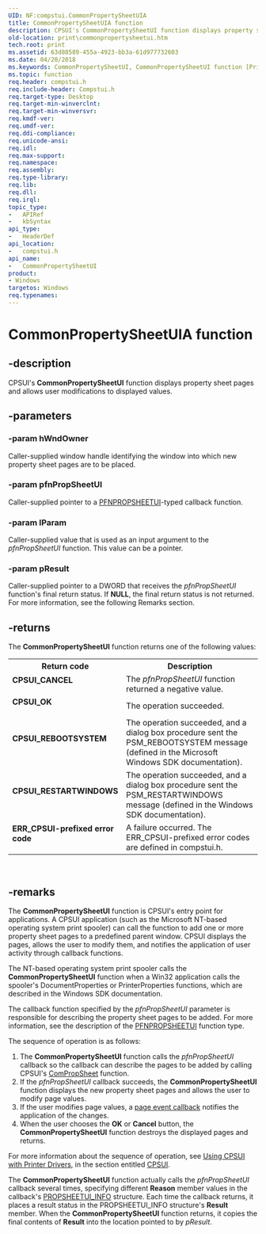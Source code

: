 ```yaml
---
UID: NF:compstui.CommonPropertySheetUIA
title: CommonPropertySheetUIA function
description: CPSUI's CommonPropertySheetUI function displays property sheet pages and allows user modifications to displayed values.
old-location: print\commonpropertysheetui.htm
tech.root: print
ms.assetid: 63d88589-455a-4923-bb3a-61d977732603
ms.date: 04/20/2018
ms.keywords: CommonPropertySheetUI, CommonPropertySheetUI function [Print Devices], CommonPropertySheetUIA, CommonPropertySheetUIW, compstui/CommonPropertySheetUI, cpsuifnc_547a4235-9e08-43fc-acae-b30091032ab3.xml, print.commonpropertysheetui
ms.topic: function
req.header: compstui.h
req.include-header: Compstui.h
req.target-type: Desktop
req.target-min-winverclnt: 
req.target-min-winversvr: 
req.kmdf-ver: 
req.umdf-ver: 
req.ddi-compliance: 
req.unicode-ansi: 
req.idl: 
req.max-support: 
req.namespace: 
req.assembly: 
req.type-library: 
req.lib: 
req.dll: 
req.irql: 
topic_type:
-	APIRef
-	kbSyntax
api_type:
-	HeaderDef
api_location:
-	compstui.h
api_name:
-	CommonPropertySheetUI
product:
- Windows
targetos: Windows
req.typenames: 
---
```


# CommonPropertySheetUIA function


## -description


CPSUI's <b>CommonPropertySheetUI</b> function displays property sheet pages and allows user modifications to displayed values.


## -parameters




### -param hWndOwner

Caller-supplied window handle identifying the window into which new property sheet pages are to be placed.


### -param pfnPropSheetUI

Caller-supplied pointer to a <a href="https://msdn.microsoft.com/library/windows/hardware/ff559812">PFNPROPSHEETUI</a>-typed callback function.


### -param lParam

Caller-supplied value that is used as an input argument to the <i>pfnPropSheetUI</i> function. This value can be a pointer.


### -param pResult

Caller-supplied pointer to a DWORD that receives the <i>pfnPropSheetUI</i> function's final return status. If <b>NULL</b>, the final return status is not returned. For more information, see the following Remarks section.


## -returns



The <b>CommonPropertySheetUI</b> function returns one of the following values:

<table>
<tr>
<th>Return code</th>
<th>Description</th>
</tr>
<tr>
<td width="40%">
<dl>
<dt><b>CPSUI_CANCEL</b></dt>
</dl>
</td>
<td width="60%">
The <i>pfnPropSheetUI</i> function returned a negative value.

</td>
</tr>
<tr>
<td width="40%">
<dl>
<dt><b>CPSUI_OK</b></dt>
</dl>
</td>
<td width="60%">
The operation succeeded.

</td>
</tr>
<tr>
<td width="40%">
<dl>
<dt><b>CPSUI_REBOOTSYSTEM</b></dt>
</dl>
</td>
<td width="60%">
The operation succeeded, and a dialog box procedure sent the PSM_REBOOTSYSTEM message (defined in the Microsoft Windows SDK documentation).

</td>
</tr>
<tr>
<td width="40%">
<dl>
<dt><b>CPSUI_RESTARTWINDOWS</b></dt>
</dl>
</td>
<td width="60%">
The operation succeeded, and a dialog box procedure sent the PSM_RESTARTWINDOWS message (defined in the Windows SDK documentation).

</td>
</tr>
<tr>
<td width="40%">
<dl>
<dt><b>ERR_CPSUI-prefixed error code</b></dt>
</dl>
</td>
<td width="60%">
A failure occurred. The ERR_CPSUI-prefixed error codes are defined in compstui.h.

</td>
</tr>
</table>
 




## -remarks



The <b>CommonPropertySheetUI</b> function is CPSUI's entry point for applications. A CPSUI application (such as the Microsoft NT-based operating system print spooler) can call the function to add one or more property sheet pages to a predefined parent window. CPSUI displays the pages, allows the user to modify them, and notifies the application of user activity through callback functions.

The NT-based operating system print spooler calls the <b>CommonPropertySheetUI</b> function when a Win32 application calls the spooler's DocumentProperties or PrinterProperties functions, which are described in the Windows SDK documentation.

The callback function specified by the <i>pfnPropSheetUI</i> parameter is responsible for describing the property sheet pages to be added. For more information, see the description of the <a href="https://msdn.microsoft.com/library/windows/hardware/ff559812">PFNPROPSHEETUI</a> function type.

The sequence of operation is as follows:

<ol>
<li>
The <b>CommonPropertySheetUI</b> function calls the <i>pfnPropSheetUI</i> callback so the callback can describe the pages to be added by calling CPSUI's <a href="https://msdn.microsoft.com/library/windows/hardware/ff546207">ComPropSheet</a> function.

</li>
<li>
If the <i>pfnPropSheetUI</i> callback succeeds, the <b>CommonPropertySheetUI</b> function displays the new property sheet pages and allows the user to modify page values.

</li>
<li>
If the user modifies page values, a <a href="https://msdn.microsoft.com/891f62ec-d009-42c8-8143-73bfe737a946">page event callback</a> notifies the application of the changes.

</li>
<li>
When the user chooses the <b>OK</b> or <b>Cancel</b> button, the <b>CommonPropertySheetUI</b> function destroys the displayed pages and returns.

</li>
</ol>
For more information about the sequence of operation, see <a href="https://msdn.microsoft.com/898a855d-6a9a-4f98-9ee4-bad439427326">Using CPSUI with Printer Drivers</a>, in the section entitled <a href="https://msdn.microsoft.com/7af3435a-19e0-40a1-9f94-319d9d323856">CPSUI</a>.

The <b>CommonPropertySheetUI</b> function actually calls the <i>pfnPropSheetUI</i> callback several times, specifying different <b>Reason</b> member values in the callback's <a href="https://msdn.microsoft.com/library/windows/hardware/ff561767">PROPSHEETUI_INFO</a> structure. Each time the callback returns, it places a result status in the PROPSHEETUI_INFO structure's <b>Result</b> member. When the <b>CommonPropertySheetUI</b> function returns, it copies the final contents of <b>Result</b> into the location pointed to by <i>pResult</i>.



